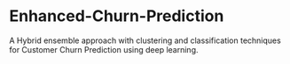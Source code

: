 # Enhanced-Churn-Prediction
A Hybrid ensemble approach with clustering and classification techniques for Customer Churn Prediction using deep learning.
